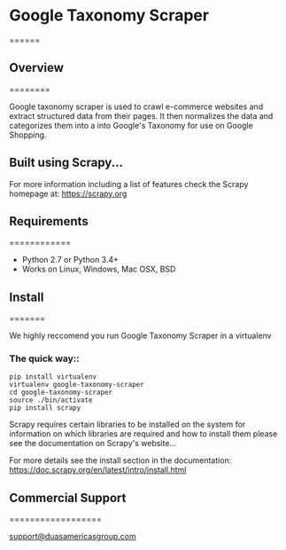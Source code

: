 # Google Taxonomy Scraper

======
## Overview
========

Google taxonomy scraper is used to crawl e-commerce websites and extract structured 
data from their pages. It then normalizes the data and categorizes them into a 
into Google's Taxonomy for use on Google Shopping.

## Built using Scrapy...

For more information including a list of features check the Scrapy homepage at:
https://scrapy.org

## Requirements
============

* Python 2.7 or Python 3.4+
* Works on Linux, Windows, Mac OSX, BSD

## Install
=======

We highly reccomend you run Google Taxonomy Scraper in a virtualenv

### The quick way::

    pip install virtualenv
    virtualenv google-taxonomy-scraper
    cd google-taxonomy-scraper
    source ./bin/activate 
    pip install scrapy 
    
Scrapy requires certain libraries to be installed on the system for information on 
which libraries are required and how to install them please see the documentation 
on Scrapy's website...

For more details see the install section in the documentation:
https://doc.scrapy.org/en/latest/intro/install.html


## Commercial Support
==================

support@duasamericasgroup.com
